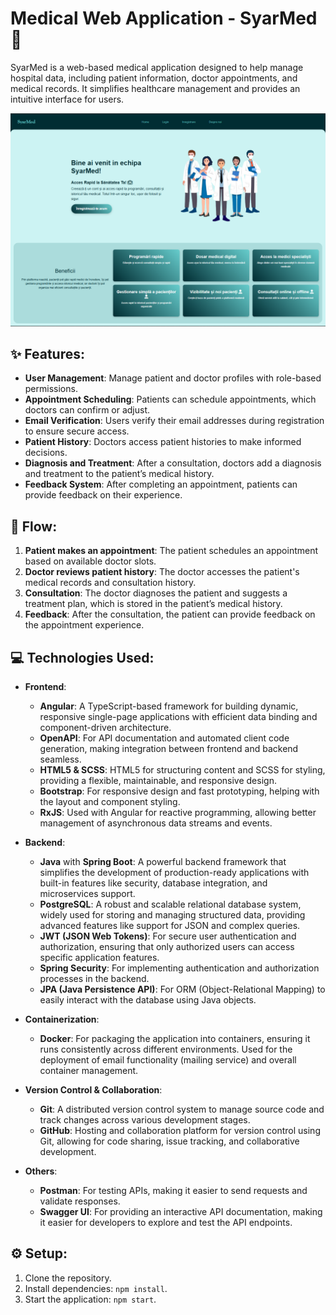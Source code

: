 # **Medical Web Application - SyarMed** 🏥

SyarMed is a web-based medical application designed to help manage hospital data, including patient information, doctor appointments, and medical records. It simplifies healthcare management and provides an intuitive interface for users.

<img src="https://github.com/VornicuAndreiPetru/Medical-Web-Application-SyarMed/blob/ccc2b7a3b5f0964dce64ad37e88436c27595fbf1/home.PNG" alt="image_alt" width="750">

## ✨ **Features:** 
- **User Management**: Manage patient and doctor profiles with role-based permissions.
- **Appointment Scheduling**: Patients can schedule appointments, which doctors can confirm or adjust.
- **Email Verification**: Users verify their email addresses during registration to ensure secure access.
- **Patient History**: Doctors access patient histories to make informed decisions.
- **Diagnosis and Treatment**: After a consultation, doctors add a diagnosis and treatment to the patient’s medical history.
- **Feedback System**: After completing an appointment, patients can provide feedback on their experience.

## 🔄 **Flow:** 
1. **Patient makes an appointment**: The patient schedules an appointment based on available doctor slots.
2. **Doctor reviews patient history**: The doctor accesses the patient's medical records and consultation history.
3. **Consultation**: The doctor diagnoses the patient and suggests a treatment plan, which is stored in the patient’s medical history.
4. **Feedback**: After the consultation, the patient can provide feedback on the appointment experience.

## 💻 **Technologies Used:** 
- **Frontend**:
  - **Angular**: A TypeScript-based framework for building dynamic, responsive single-page applications with efficient data binding and component-driven architecture.
  - **OpenAPI**: For API documentation and automated client code generation, making integration between frontend and backend seamless.
  - **HTML5 & SCSS**: HTML5 for structuring content and SCSS for styling, providing a flexible, maintainable, and responsive design.
  - **Bootstrap**: For responsive design and fast prototyping, helping with the layout and component styling.
  - **RxJS**: Used with Angular for reactive programming, allowing better management of asynchronous data streams and events.

- **Backend**:
  - **Java** with **Spring Boot**: A powerful backend framework that simplifies the development of production-ready applications with built-in features like security, database integration, and microservices support.
  - **PostgreSQL**: A robust and scalable relational database system, widely used for storing and managing structured data, providing advanced features like support for JSON and complex queries.
  - **JWT (JSON Web Tokens)**: For secure user authentication and authorization, ensuring that only authorized users can access specific application features.
  - **Spring Security**: For implementing authentication and authorization processes in the backend.
  - **JPA (Java Persistence API)**: For ORM (Object-Relational Mapping) to easily interact with the database using Java objects.

- **Containerization**:
  - **Docker**: For packaging the application into containers, ensuring it runs consistently across different environments. Used for the deployment of email functionality (mailing service) and overall container management.

- **Version Control & Collaboration**:
  - **Git**: A distributed version control system to manage source code and track changes across various development stages.
  - **GitHub**: Hosting and collaboration platform for version control using Git, allowing for code sharing, issue tracking, and collaborative development.
 
- **Others**:
  - **Postman**: For testing APIs, making it easier to send requests and validate responses.
  - **Swagger UI**: For providing an interactive API documentation, making it easier for developers to explore and test the API endpoints.

## ⚙️ **Setup:** 
1. Clone the repository.
2. Install dependencies: `npm install`.
3. Start the application: `npm start`.
